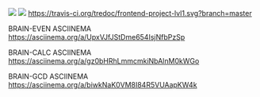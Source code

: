 <a href="https://codeclimate.com/github/codeclimate/codeclimate/maintainability"><img src="https://api.codeclimate.com/v1/badges/a99a88d28ad37a79dbf6/maintainability" /></a>
<a href="https://codeclimate.com/github/codeclimate/codeclimate/test_coverage"><img src="https://api.codeclimate.com/v1/badges/a99a88d28ad37a79dbf6/test_coverage" /></a>
https://travis-ci.org/tredoc/frontend-project-lvl1.svg?branch=master

BRAIN-EVEN ASCIINEMA
https://asciinema.org/a/UpxVJfJStDme654IsjNfbPzSp

BRAIN-CALC ASCIINEMA
https://asciinema.org/a/gz0bHRhLmmcmkiNbAlnM0kWGo

BRAIN-GCD ASCIINEMA
https://asciinema.org/a/biwkNaK0VM8I84R5VUAapKW4k
